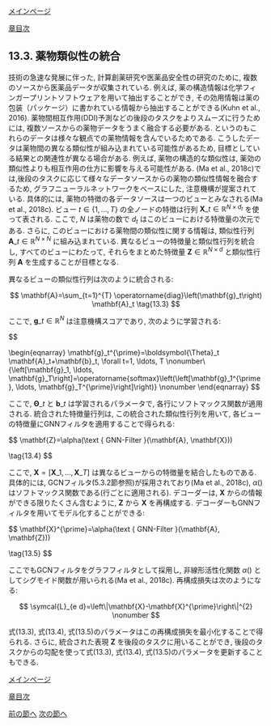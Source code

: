 [メインページ](../../index.markdown)

[章目次](./chap13.md)
## 13.3. 薬物類似性の統合

技術の急速な発展に伴った, 計算創薬研究や医薬品安全性の研究のために, 複数のソースから医薬品データが収集されている. 例えば, 薬の構造情報は化学フィンガープリントソフトウェアを用いて抽出することができ, その効用情報は薬の包装（パッケージ）に書かれている情報から抽出することができる(Kuhn et al., 2016). 薬物間相互作用(DDI)予測などの後段のタスクをよりスムーズに行うためには, 複数ソースからの薬物データをうまく融合する必要がある. というのもこれらのデータは様々な観点での薬物情報を含んでいるためである. こうしたデータは薬物間の異なる類似性が組み込まれている可能性があるため, 目標としている結果との関連性が異なる場合がある. 例えば, 薬物の構造的な類似性は, 薬効の類似性よりも相互作用の仕方に影響を与える可能性がある. (Ma et al., 2018c)では,後段のタスクに応じて様々なデータソースからの薬物の類似性情報を融合するため, グラフニューラルネットワークをベースにした, 注意機構が提案されている. 具体的には, 薬物の特徴の各データソースは一つのビューとみなされる(Ma et al., 2018c). ビュー $t \in\{1, \ldots, T\}$ の全ノードの特徴は行列 $\mathbf{X}\_t \in \mathbb{R}^{N \times d_t}$ を使って表される. ここで,  $N$ は薬物の数で $d_t$ はこのビューにおける特徴量の次元である. さらに, このビューにおける薬物間の類似性に関する情報は, 類似性行列 $\mathbf{A}\_t \in \mathbb{R}^{N \times N}$ に組み込まれている. 異なるビューの特徴量と類似性行列を統合し, すべてのビューにわたって, それらをまとめた特徴量 $\mathbf{Z} \in \mathbb{R}^{N \times d}$ と類似性行列 $\mathbf{A}$ を生成することが目標となる.

異なるビューの類似性行列は次のように統合される:

 $$
 \mathbf{A}=\sum_{t=1}^{T} \operatorname{diag}\left(\mathbf{g}_t\right) \mathbf{A}_t 
\tag{13.3} $$
 

ここで,  $\mathbf{g}\_t \in \mathbb{R}^{N}$ は注意機構スコアであり, 次のように学習される:

  

$$

\begin{eqnarray}
    \mathbf{g}_t^{\prime}=\boldsymbol{\Theta}_t \mathbf{A}_t+\mathbf{b}_t, \forall t=1, \ldots, T \nonumber\\ {\left[\mathbf{g}_1, \ldots, \mathbf{g}_T\right]=\operatorname{softmax}\left(\left[\mathbf{g}_1^{\prime}, \ldots, \mathbf{g}_T^{\prime}\right]\right)}
    \nonumber
\end{eqnarray}
$$

  

ここで,  $\boldsymbol{\Theta}\_t$ と $\mathbf{b}\_t$ は学習されるパラメータで, 各行にソフトマックス関数が適用される. 統合された特徴量行列は, この統合された類似性行列を用いて, 各ビューの特徴量にGNNフィルタを適用することで得られる:

 $$
 \mathbf{Z}=\alpha(\text { GNN-Filter }(\mathbf{A}, \mathbf{X}))
    
\tag{13.4} $$
 

ここで,  $\mathbf{X}=\left[\mathbf{X}\_1, \ldots, \mathbf{X}\_T\right]$ は異なるビューからの特徴量を結合したものである. 具体的には, GCNフィルタ(5.3.2節参照)が採用されており(Ma et al., 2018c),  $\alpha()$ はソフトマックス関数である(行ごとに適用される). デコーダーは,  $\mathbf{X}$ からの情報ができる限りたくさん含むように,  $\mathbf{Z}$ から $\mathbf{X}$ を再構成する. デコーダーもGNNフィルタを用いてモデル化することができる:

 $$
 \mathbf{X}^{\prime}=\alpha(\text { GNN-Filter }(\mathbf{A}, \mathbf{Z}))
    
\tag{13.5} $$
 

ここでもGCNフィルタをグラフフィルタとして採用し, 非線形活性化関数 $\alpha()$ としてシグモイド関数が用いられる(Ma et al., 2018c). 再構成損失は次のようになる:

 

$$
 \symcal{L}_{e d}=\left\|\mathbf{X}-\mathbf{X}^{\prime}\right\|^{2} \nonumber $$


 

式(13.3), 式(13.4), 式(13.5)のパラメータはこの再構成損失を最小化することで得られる. さらに, 統合された表現 $\mathbf{Z}$ を後段のタスクに用いることができ, 後段のタスクからの勾配を使って式(13.3), 式(13.4), 式(13.5)のパラメータを更新することもできる.


[メインページ](../../index.markdown)

[章目次](./chap13.md)

[前の節へ](./subsection_02.md) [次の節へ](./subsection_04.md)



